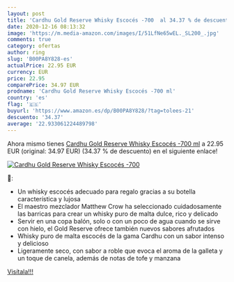 ```yaml
---
layout: post
title: 'Cardhu Gold Reserve Whisky Escocés -700  al 34.37 % de descuento'
date: 2020-12-16 08:13:32
image: 'https://m.media-amazon.com/images/I/51LfNe65wEL._SL200_.jpg'
comments: true
category: ofertas
author: ring
slug: 'B00PA8Y828-es'
actualPrice: 22.95 EUR
currency: EUR
price: 22.95
comparePrice: 34.97 EUR
prodname: 'Cardhu Gold Reserve Whisky Escocés -700 ml'
country: 'es'
flag: '🇪🇸'
buyurl: 'https://www.amazon.es/dp/B00PA8Y828/?tag=tolees-21'
descuento: '34.37'
average: '22.933061224489798'
---
```


Ahora mismo tienes [Cardhu Gold Reserve Whisky Escocés -700 ml](https://www.amazon.es/dp/B00PA8Y828/?tag=tolees-21) a 22.95 EUR (original: 34.97 EUR) (34.37 %  de descuento) en el siguiente enlace!

[![Cardhu Gold Reserve Whisky Escocés -700 ](https://m.media-amazon.com/images/I/51LfNe65wEL._SL200_.jpg)](https://www.amazon.es/dp/B00PA8Y828/?tag=tolees-21)

🔎:

- Un whisky escocés adecuado para regalo gracias a su botella característica y lujosa
- El maestro mezclador Matthew Crow ha seleccionado cuidadosamente las barricas para crear un whisky puro de malta dulce, rico y delicado
- Servir en una copa balón, solo o con un poco de agua cuando se sirve con hielo, el Gold Reserve ofrece también nuevos sabores afrutados
- Whisky puro de malta escocés de la gama Cardhu con un sabor intenso y delicioso
- Ligeramente seco, con sabor a roble que evoca el aroma de la galleta y un toque de canela, además de notas de tofe y manzana

[Visítala!!!](https://www.amazon.es/dp/B00PA8Y828/?tag=tolees-21)
